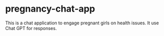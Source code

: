 # pregnancy-chat-app
This is a chat application to engage pregnant girls on health issues. It use Chat GPT for responses.
